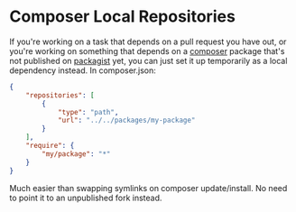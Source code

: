 # Composer Local Repositories

If you're working on a task that depends on a pull request you have out, or you're working on something that depends on a [composer](http://getcomposeer.org) package that's not published on [packagist](http://packagist.org) yet, you can just set it up temporarily as a local dependency instead. In composer.json:

```json
{
    "repositories": [
        {
            "type": "path",
            "url": "../../packages/my-package"
        }
    ],
    "require": {
        "my/package": "*"
    }
}
```

Much easier than swapping symlinks on composer update/install. No need to point it to an unpublished fork instead.
